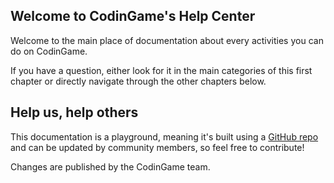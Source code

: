 ## Welcome to CodinGame's Help Center

Welcome to the main place of documentation about every activities you can do on CodinGame.

If you have a question, either look for it in the main categories of this first chapter or directly navigate through the other chapters below.

## Help us, help others

This documentation is a playground, meaning it's built using a [GitHub repo]() and can be updated by community members, so feel free to contribute!

Changes are published by the CodinGame team.